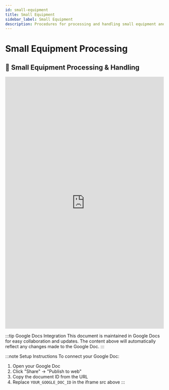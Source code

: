```yaml
---
id: small-equipment
title: Small Equipment
sidebar_label: Small Equipment
description: Procedures for processing and handling small equipment and components
---
```


# Small Equipment Processing

## 🔧 **Small Equipment Processing & Handling**

<iframe 
  src="https://docs.google.com/document/d/e/2PACX-1vS97LVE8OVIbWjcc_XmsDcd3pP54amhGsnE6q96LaTVXmuHh9o4hoPZ5yeCsL99W323m4KZtSGW5M4z/pub?embedded=true"
  width="100%" 
  height="800px" 
  frameBorder="0"
  style={{border: "none"}}>
</iframe>

:::tip Google Docs Integration
This document is maintained in Google Docs for easy collaboration and updates. The content above will automatically reflect any changes made to the Google Doc.
:::

:::note Setup Instructions
To connect your Google Doc:
1. Open your Google Doc
2. Click "Share" → "Publish to web"
3. Copy the document ID from the URL
4. Replace `YOUR_GOOGLE_DOC_ID` in the iframe src above
:::